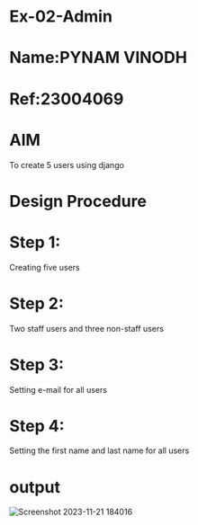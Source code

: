 # Ex-02-Admin
# Name:PYNAM VINODH
# Ref:23004069


# AIM
To create 5 users using django

# Design Procedure
# Step 1:
Creating five users

# Step 2:
Two staff users and three non-staff users

# Step 3:
Setting e-mail for all users

# Step 4:
Setting the first name and last name for all users
# output
 ![Screenshot 2023-11-21 184016](https://github.com/PYNAMVINODH/ODD2023-WT-Ex-02-Admin/assets/145742678/505e3e99-f4b6-45c6-82bd-014dd1feaec6)
